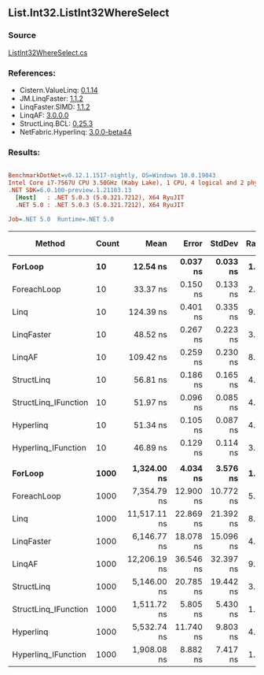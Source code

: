 ﻿## List.Int32.ListInt32WhereSelect

### Source
[ListInt32WhereSelect.cs](../LinqBenchmarks/List/Int32/ListInt32WhereSelect.cs)

### References:
- Cistern.ValueLinq: [0.1.14](https://www.nuget.org/packages/Cistern.ValueLinq/0.1.14)
- JM.LinqFaster: [1.1.2](https://www.nuget.org/packages/JM.LinqFaster/1.1.2)
- LinqFaster.SIMD: [1.1.2](https://www.nuget.org/packages/LinqFaster.SIMD/1.0.3)
- LinqAF: [3.0.0.0](https://www.nuget.org/packages/LinqAF/3.0.0.0)
- StructLinq.BCL: [0.25.3](https://www.nuget.org/packages/StructLinq.BCL/0.25.3)
- NetFabric.Hyperlinq: [3.0.0-beta44](https://www.nuget.org/packages/NetFabric.Hyperlinq/3.0.0-beta44)

### Results:
``` ini

BenchmarkDotNet=v0.12.1.1517-nightly, OS=Windows 10.0.19043
Intel Core i7-7567U CPU 3.50GHz (Kaby Lake), 1 CPU, 4 logical and 2 physical cores
.NET SDK=6.0.100-preview.1.21103.13
  [Host]   : .NET 5.0.3 (5.0.321.7212), X64 RyuJIT
  .NET 5.0 : .NET 5.0.3 (5.0.321.7212), X64 RyuJIT

Job=.NET 5.0  Runtime=.NET 5.0  

```
|               Method | Count |         Mean |     Error |    StdDev | Ratio | RatioSD |  Gen 0 | Gen 1 | Gen 2 | Allocated |
|--------------------- |------ |-------------:|----------:|----------:|------:|--------:|-------:|------:|------:|----------:|
|              **ForLoop** |    **10** |     **12.54 ns** |  **0.037 ns** |  **0.033 ns** |  **1.00** |    **0.00** |      **-** |     **-** |     **-** |         **-** |
|          ForeachLoop |    10 |     33.37 ns |  0.150 ns |  0.133 ns |  2.66 |    0.01 |      - |     - |     - |         - |
|                 Linq |    10 |    124.39 ns |  0.401 ns |  0.335 ns |  9.91 |    0.04 | 0.0725 |     - |     - |     152 B |
|           LinqFaster |    10 |     48.52 ns |  0.267 ns |  0.223 ns |  3.87 |    0.02 | 0.0344 |     - |     - |      72 B |
|               LinqAF |    10 |    109.42 ns |  0.259 ns |  0.230 ns |  8.72 |    0.03 |      - |     - |     - |         - |
|           StructLinq |    10 |     56.81 ns |  0.186 ns |  0.165 ns |  4.53 |    0.01 | 0.0306 |     - |     - |      64 B |
| StructLinq_IFunction |    10 |     51.97 ns |  0.096 ns |  0.085 ns |  4.14 |    0.01 |      - |     - |     - |         - |
|            Hyperlinq |    10 |     51.34 ns |  0.105 ns |  0.087 ns |  4.09 |    0.01 |      - |     - |     - |         - |
|  Hyperlinq_IFunction |    10 |     46.89 ns |  0.129 ns |  0.114 ns |  3.74 |    0.02 |      - |     - |     - |         - |
|                      |       |              |           |           |       |         |        |       |       |           |
|              **ForLoop** |  **1000** |  **1,324.00 ns** |  **4.034 ns** |  **3.576 ns** |  **1.00** |    **0.00** |      **-** |     **-** |     **-** |         **-** |
|          ForeachLoop |  1000 |  7,354.79 ns | 12.900 ns | 10.772 ns |  5.56 |    0.01 |      - |     - |     - |         - |
|                 Linq |  1000 | 11,517.11 ns | 22.869 ns | 21.392 ns |  8.70 |    0.03 | 0.0610 |     - |     - |     152 B |
|           LinqFaster |  1000 |  6,146.77 ns | 18.078 ns | 15.096 ns |  4.64 |    0.02 | 2.0523 |     - |     - |   4,304 B |
|               LinqAF |  1000 | 12,206.19 ns | 36.546 ns | 32.397 ns |  9.22 |    0.04 |      - |     - |     - |         - |
|           StructLinq |  1000 |  5,146.00 ns | 20.785 ns | 19.442 ns |  3.89 |    0.02 | 0.0305 |     - |     - |      64 B |
| StructLinq_IFunction |  1000 |  1,511.72 ns |  5.805 ns |  5.430 ns |  1.14 |    0.01 |      - |     - |     - |         - |
|            Hyperlinq |  1000 |  5,532.74 ns | 11.740 ns |  9.803 ns |  4.18 |    0.01 |      - |     - |     - |         - |
|  Hyperlinq_IFunction |  1000 |  1,908.08 ns |  8.882 ns |  7.417 ns |  1.44 |    0.01 |      - |     - |     - |         - |
